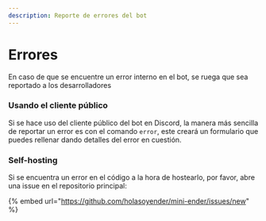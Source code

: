 ```yaml
---
description: Reporte de errores del bot
---
```


# Errores

En caso de que se encuentre un error interno en el bot, se ruega que sea reportado a los desarrolladores

### Usando el cliente público

Si se hace uso del cliente público del bot en Discord, la manera más sencilla de reportar un error es con el comando `error`, este creará un formulario que puedes rellenar dando detalles del error en cuestión.

### Self-hosting

Si se encuentra un error en el código a la hora de hostearlo, por favor, abre una issue en el repositorio principal:

{% embed url="https://github.com/holasoyender/mini-ender/issues/new" %}
